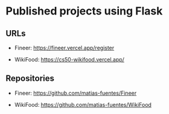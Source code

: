 # Published projects using Flask

## URLs

-   Fineer: https://fineer.vercel.app/register

-   WikiFood: https://cs50-wikifood.vercel.app/

## Repositories

-   Fineer: https://github.com/matias-fuentes/Fineer

-   WikiFood: https://github.com/matias-fuentes/WikiFood
